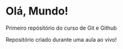 # Olá, Mundo!
Primeiro repósitório do curso de Git e Github

Repositório criado durante uma aula ao vivo!
